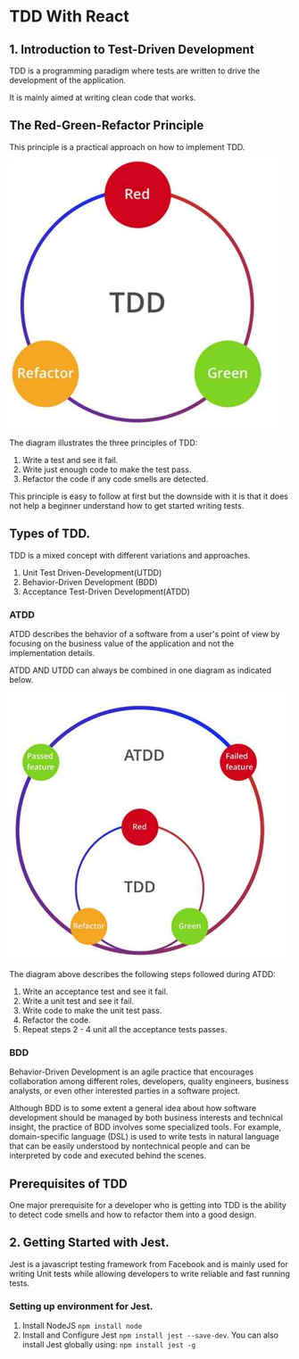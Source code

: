 # TDD With React

## 1. Introduction to Test-Driven Development

TDD is a programming paradigm where tests are written to drive the development of the application.

It is mainly aimed at writing clean code that works.

## The Red-Green-Refactor Principle

This principle is a practical approach on how to implement TDD.

![user-form](src/assets/img/tdd.jpeg)

The diagram illustrates the three principles of TDD:

1. Write a test and see it fail.
2. Write just enough code to make the test pass.
3. Refactor the code if any code smells are detected.

This principle is easy to follow at first but the downside with it is that it does not help a beginner understand how to get started writing tests.

## Types of TDD.
TDD is a mixed concept with different variations and approaches.
1. Unit Test Driven-Development(UTDD)
2. Behavior-Driven Development (BDD)
3. Acceptance Test-Driven Development(ATDD)


### ATDD
ATDD describes the behavior of a software from a user's point of view by focusing on the business value of the application and not the implementation details.

ATDD AND UTDD can always be combined in one diagram as indicated below.

![user-form](src/assets/img/atdd.jpeg)

The diagram above describes the following steps followed during ATDD:
1. Write an acceptance test and see it fail.
2. Write a unit test and see it fail.
3. Write code to make the unit test pass.
4. Refactor the code.
5. Repeat steps 2 - 4 unit all the acceptance tests passes.

### BDD

Behavior-Driven Development is an agile practice that encourages collaboration among
different roles, developers, quality engineers, business analysts, or even other interested
parties in a software project.

Although BDD is to some extent a general idea about how software development
should be managed by both business interests and technical insight, the practice of BDD
involves some specialized tools. For example, domain-specific language (DSL) is used to
write tests in natural language that can be easily understood by nontechnical people and
can be interpreted by code and executed behind the scenes.

## Prerequisites of TDD

One major prerequisite for a developer who is getting into TDD is the ability to detect code smells and how to refactor them into a good design.


## 2. Getting Started with Jest.

Jest is a javascript testing framework from Facebook and is mainly used for writing Unit tests while allowing developers to write reliable and fast running tests.

### Setting up environment for Jest.

1. Install NodeJS  `npm install node`
2. Install and Configure Jest `npm install jest --save-dev`. You can also install Jest globally using: `npm install jest -g`
